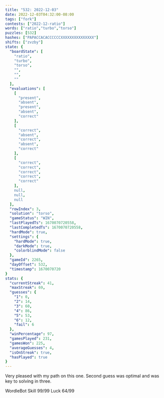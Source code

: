 ```yaml
---
title: "532: 2022-12-03"
date: 2022-12-03T04:32:00-08:00
tags: ["fork"]
contests: ["2022-12-ratio"]
words: ["ratio","turbo","torso"]
puzzles: [532]
hashes: ["PAPACCACACCCCCCXXXXXXXXXXXXXXX"]
shifts: ["zvzby"]
state: {
  "boardState": [
    "ratio",
    "turbo",
    "torso",
    "",
    "",
    ""
  ],
  "evaluations": [
    [
      "present",
      "absent",
      "present",
      "absent",
      "correct"
    ],
    [
      "correct",
      "absent",
      "correct",
      "absent",
      "correct"
    ],
    [
      "correct",
      "correct",
      "correct",
      "correct",
      "correct"
    ],
    null,
    null,
    null
  ],
  "rowIndex": 3,
  "solution": "torso",
  "gameStatus": "WIN",
  "lastPlayedTs": 1670070720558,
  "lastCompletedTs": 1670070720558,
  "hardMode": true,
  "settings": {
    "hardMode": true,
    "darkMode": true,
    "colorblindMode": false
  },
  "gameId": 2265,
  "dayOffset": 532,
  "timestamp": 1670070720
}
stats: {
  "currentStreak": 41,
  "maxStreak": 69,
  "guesses": {
    "1": 0,
    "2": 14,
    "3": 60,
    "4": 86,
    "5": 53,
    "6": 12,
    "fail": 6
  },
  "winPercentage": 97,
  "gamesPlayed": 231,
  "gamesWon": 225,
  "averageGuesses": 4,
  "isOnStreak": true,
  "hasPlayed": true
}
---
```

<!-- more -->
Very pleased with my path on this one. Second guess was optimal and was key to solving in three. 

WordleBot
Skill 99/99
Luck 64/99
